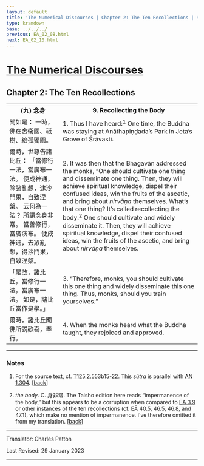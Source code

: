 ```yaml
---
layout: default
title: 'The Numerical Discourses | Chapter 2: The Ten Recollections | 9. Recollecting the Body'
type: kramdown
base: ../../../
previous: EA_02_08.html
next: EA_02_10.html
---
```


<h1><a href='../index.html'>The Numerical Discourses</a></h1>
<h2>Chapter 2: The Ten Recollections</h2>

<table class="trans">
  <th class='ch'>(九) 念身</th>
  <th class='en'>9. Recollecting the Body</th>
  <tr>
    <td class='ch' title='T125.2.553b15'>聞如是： 一時，佛在舍衞國、祇樹、給孤獨園。</td>
    <td id='p1'>1. Thus I have heard:<sup id="ref1"><a href="#n1">1</a></sup> One time, the Buddha was staying at Anāthapiṇḍada’s Park in Jeta’s Grove of Śrāvastī.</td>
  </tr>
  <tr>
    <td class='ch' title='T125.2.553b16'>爾時，世尊告諸比丘： 「當修行一法，當廣布一法。 便成神通，除諸亂想，逮沙門果，自致涅槃。 云何為一法？ 所謂念身非常。 當善修行，當廣演布。 便成神通，去眾亂想，得沙門果，自致涅槃。</td>
    <td id='p2'>2. It was then that the Bhagavān addressed the monks, “One should cultivate one thing and disseminate one thing. Then, they will achieve spiritual knowledge, dispel their confused ideas, win the fruits of the ascetic, and bring about <em>nirvāṇa</em> themselves. What’s that one thing? It’s called recollecting the body.<sup id="ref2"><a href="#n2">2</a></sup> One should cultivate and widely disseminate it. Then, they will achieve spiritual knowledge, dispel their confused ideas, win the fruits of the ascetic, and bring about <em>nirvāṇa</em> themselves.</td>
  </tr>
  <tr>
    <td class='ch' title='T125.2.553b20'>「是故，諸比丘，當修行一法，當廣布一法。 如是，諸比丘當作是學。」</td>
    <td id='p3'>3. “Therefore, monks, you should cultivate this one thing and widely disseminate this one thing. Thus, monks, should you train yourselves.”</td>
  </tr>
  <tr>
    <td class='ch' title='T125.2.553b21'>爾時，諸比丘聞佛所説歡喜，奉行。</td>
    <td id='p4'>4. When the monks heard what the Buddha taught, they rejoiced and approved.</td>
  </tr>
</table>

<hr/>

<h3 id="notes">Notes</h3>

<ol class="notes-list">
<li id="n1"><p>For the source text, cf. <a href="https://cbetaonline.dila.edu.tw/zh/T02n0125_p0553b15" target="_blank">T125.2.553b15-22</a>. This <em>sūtra</em> is parallel with <a href="https://suttacentral.net/an1.296-305" target="_blank">AN 1.304</a>. [<a href="#ref1">back</a>]</p></li>
<li id="n2"><p><em>the body</em>. C. 身非常. The Taisho edition here reads “impermanence of the body,” but this appears to be a corruption when compared to <a href="../03/EA_03_09.html" target="_blank">EĀ 3.9</a> or other instances of the ten recollections (cf. EĀ 40.5, 46.5, 46.8, and 47.1), which make no mention of impermanence. I’ve therefore omitted it from my translation. [<a href="#ref2">back</a>]</p></li>
</ol>
<hr/>

<p class="translator">Translator: Charles Patton</p>
<p class='revised'>Last Revised: 29 January 2023</p>

<hr/>